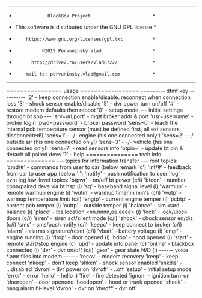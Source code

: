 **********************************************************
*                 BlackBox Project                       *
* This software is distributed under the GNU GPL license *
*         https://www.gnu.org/licenses/gpl.txt           *
*               ©2019 Pervuninsky Vlad                   *
*           http://drive2.ru/users/vlad0722/             *
*         mail to: pervuninsky.vlad@gmail.com            *
**********************************************************

================ usage =================
      ---------- dtmf key ----------
'2' - keep connection enable/disable. reconnect when connection loss
'3' - shock sensor enable/disable
'5' - dvr power turn on/off
'#' - restore modem defaults then reboot
'0' - setup mode
  --- initial settings through bt spp ---
'srv=url,port'     - mqtt broker addr & port
'usr=username'     - broker login
'pwd=password'     - broker password
'sens=0'           - teach the internal pcb temperature sensor (must be defined first, all ext sensors disconnected!)
'sens=1'           - -/- engine (his one connected only!)
'sens=2'           - -/- outside air (his one connected only!)
'sens=3'           - -/- vehicle (his one connected only!)
'sens=?'           - read sensors info
'btpin=<xxxx>'     - update bt pin & detach all paired devs
'?'                - help
=============== tech info ==============
  --- topics for information transfer ---
  root topics:
'cmd/#'    - commands from user to car (below remark 'c')
'inf/#'    - feedback from car to user app (below 'i')
'notify'   - push notification to user
'log'      - evnt log
  low-level topics:
'btpwr'    - on/off bt power                        (c/i)
'btcon'    - number conn/paired devs via bt hsp     (i)
'sq'       - baseband signal level                  (i)
'warmup'   - remote warmup engine                   (i)
'wutm'     - warmup timer in min's                  (c/i)
'wutp'     - warmup temperature limit               (c/i)
'engtp'    - current engine temper                  (i)
'pcbtp'    - current pcb temper                     (i)
'outtp'    - outside temper                         (i)
'balance'  - sim-card balance                       (i)
'place'    - lbs location <nn.nnnn,ee.eeee>         (i)
'lock'     - lock/ulock doors                       (c/i)
'siren'    - siren act/silent mode                  (c/i)
'shock'    - chock sensor en/dis                    (c/i)
'sms'      - sms/push notify                        (c/i)
'keepc'    - keep connect to broker                 (c/i)
'alarm'    - alarms signature/reset                 (c/i)
'vbatt'    - battery voltage                        (i)
'engr'     - engine running                         (i)
'drop'     - door opened                            (i)
'hdop'     - hood opened                            (i)
'start'    - remote start/stop engine               (c)
'upd'      - update info panel                      (c)
'online'   - blackbox connected                     (i)
'dvr'      - dvr on/off                             (c/i)
'gear'     - gear state N/D                         (i)
------ voice *.amr files into modem ------
'recov'    - modem recovery
'keep'     - keep connect
'nkeep'    - don't keep
'shken'    - shock sensor enabled
'shkdis'   - ...disabled
'dvron'    - dvr power on
'dvroff'   - ..off
'setup'    - initial setup mode
'error'    - error
'hello'    - hello :)
'fire'     - fire detected
'ignon'    - ignition turn-on
'dooropen' - door openend
'hoodopen' - hood or trunk opened
'shock'    - bang alarm hi-level
'dvron'    - dvr on
'dvroff'   - dvr off
